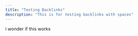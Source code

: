 ```yaml
---
title: "Testing Backlinks"
description: "This is for testing backlinks with spaces"
---
```




i wonder if this works
